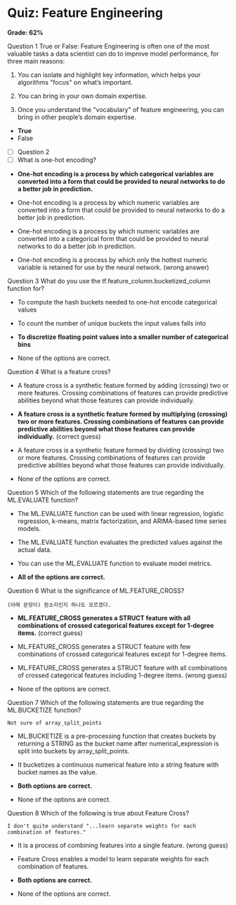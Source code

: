 # Quiz: Feature Engineering

**Grade: 62%**

Question 1
True or False: Feature Engineering is often one of the most valuable tasks a data scientist can do to improve model performance, for three main reasons:

1. You can isolate and highlight key information, which helps your algorithms "focus" on what’s important.

2. You can bring in your own domain expertise.

3. Once you understand the "vocabulary" of feature engineering, you can bring in other people’s domain expertise. 


- **True**
- 
  False


- [ ] Question 2
- [ ] What is one-hot encoding?

- **One-hot encoding is a process by which categorical variables are converted into a form that could be provided to neural networks to do a better job in prediction.**
- 
  One-hot encoding is a process by which numeric variables are converted into a form that could be provided to neural networks to do a better job in prediction.

- 
  One-hot encoding is a process by which numeric variables are converted into a categorical form that could be provided to neural networks to do a better job in prediction.

- One-hot encoding is a process by which only the hottest numeric variable is retained for use by the neural network. (wrong answer)

Question 3
What do you use the tf.feature_column.bucketized_column function for?

- To compute the hash buckets needed to one-hot encode categorical values

- 
  To count the number of unique buckets the input values falls into

- **To discretize floating point values into a smaller number of categorical bins**
- 
  None of the options are correct.


Question 4
What is a feature cross? 

- A feature cross is a synthetic feature formed by adding (crossing) two or more features. Crossing combinations of features can provide predictive abilities beyond what those features can provide individually.

- **A feature cross is a synthetic feature formed by multiplying (crossing) two or more features. Crossing combinations of features can provide predictive abilities beyond what those features can provide individually.** (correct guess)
- 
  A feature cross is a synthetic feature formed by dividing (crossing) two or more features. Crossing combinations of features can provide predictive abilities beyond what those features can provide individually.

- 
  None of the options are correct.


Question 5
Which of the following statements are true regarding the ML.EVALUATE function?

- The ML.EVALUATE function can be used with linear regression, logistic regression, k-means, matrix factorization, and ARIMA-based time series models.

- 
  The ML.EVALUATE function evaluates the predicted values against the actual data.

- 
  You can use the ML.EVALUATE function to evaluate model metrics.

- **All of the options are correct.**

Question 6
What is the significance of ML.FEATURE_CROSS?

 ```
 (아래 문장이) 뭔소리인지 하나도 모르겠다.
 ```

- **ML.FEATURE_CROSS generates a STRUCT feature with all combinations of crossed categorical features except for 1-degree items.** (correct guess)
- 
  ML.FEATURE_CROSS generates a STRUCT feature with few combinations of crossed categorical features except for 1-degree items.

- ML.FEATURE_CROSS generates a STRUCT feature with all combinations of crossed categorical features including 1-degree items. (wrong guess)
- 
  None of the options are correct.


Question 7
Which of the following statements are true regarding the ML.BUCKETIZE function?

 ```
 Not sure of array_split_points
 ```

- ML.BUCKETIZE is a pre-processing function that creates buckets by returning a STRING as the bucket name after numerical_expression is split into buckets by array_split_points. 

- 
  It bucketizes a continuous numerical feature into a string feature with bucket names as the value.

- **Both options are correct.**
- 
  None of the options are correct.


Question 8
Which of the following is true about Feature Cross?

```
I don't quite understand "...learn separate weights for each combination of features."
```

- It is a process of combining features into a single feature. (wrong guess)
- 
  Feature Cross enables a model to learn separate weights for each combination of features.

- **Both options are correct.**
- 
  None of the options are correct.
